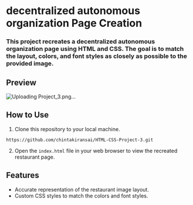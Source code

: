 # decentralized autonomous organization Page Creation

### This project recreates a decentralized autonomous organization page using HTML and CSS. The goal is to match the layout, colors, and font styles as closely as possible to the provided image.


## Preview

![Uploading Project_3.png…](https://github.com/chintakiransai/HTML-CSS-Project-3/blob/main/Project_3.png)

## How to Use

1. Clone this repository to your local machine.
```
https://github.com/chintakiransai/HTML-CSS-Project-3.git
```

2. Open the `index.html` file in your web browser to view the recreated restaurant page.

## Features

- Accurate representation of the restaurant image layout.
- Custom CSS styles to match the colors and font styles.
